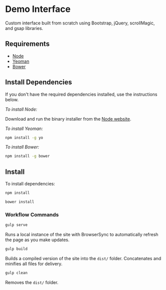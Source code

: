# Demo Interface

Custom interface built from scratch using Bootstrap, jQuery, scrollMagic, and gsap libraries.

## Requirements

- [Node](https://nodejs.org/)
- [Yeoman](http://yeoman.io)
- [Bower](https://bower.io/)

## Install Dependencies

If you don't have the required dependencies installed, use the instructions below.

_To install Node:_

Download and run the binary installer from the [Node website](https://nodejs.org/).

_To install Yeoman:_

```bash
npm install -g yo
```

_To install Bower:_

```bash
npm install -g bower
```
## Install

To install dependencies:

```bash
npm install
```

```bash
bower install
```
### Workflow Commands

```bash
gulp serve
```

Runs a local instance of the site with BrowserSync to automatically refresh the page as you make updates.

```bash
gulp build
```

Builds a compiled version of the site into the `dist/` folder. Concatenates and minifies all files for delivery.

```bash
gulp clean
```

Removes the `dist/` folder.
